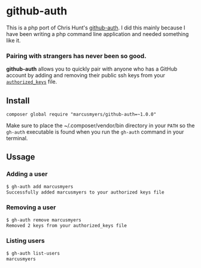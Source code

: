 # github-auth

This is a php port of Chris Hunt's
[github-auth](https://github.com/chrishunt/github-auth).  I did this
mainly because I have been writing a php command line application and
needed something like it.

### Pairing with strangers has never been so good.

**github-auth** allows you to quickly pair with anyone who has a GitHub
account
by adding and removing their public ssh keys from your
[`authorized_keys`](http://en.wikipedia.org/wiki/Ssh-agent) file.

## Install
`composer global require "marcusmyers/github-auth=~1.0.0"`

Make sure to place the ~/.composer/vendor/bin directory in your `PATH` so the `gh-auth` executable is found when you run the `gh-auth` command in your terminal.

## Ussage

### Adding a user
```bash
$ gh-auth add marcusmyers
Successfully added marcusmyers to your authorized keys file
```

### Removing a user
```bash
$ gh-auth remove marcusmyers
Removed 2 keys from your authorized_keys file
``` 

### Listing users
```bash
$ gh-auth list-users
marcusmyers
```
